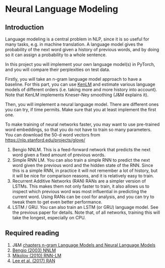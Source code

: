 # Neural Language Modeling

## Introduction

Language modeling is a central problem in NLP, since it is so useful for many tasks, e.g. in machine translation. 
A language model gives the probability of the next word given a history of previous words, 
and by doing so it can assign a probability to a whole sentence. 

In this project you will implement your own language model(s) in PyTorch, and you will compare their perplexities on test data.

Firstly, you will take an n-gram language model approach to have a baseline. 
For this part, you can use [KenLM](http://kheafield.com/code/kenlm/) and estimate various 
language models of different orders (i.e. taking more and more history into account). 
Note that KenLM implements Kneser-Ney smoothing (J&M explains it).

Then, you will implement a neural language model. There are different ones you can try, if time permits. 
Make sure that you at least implement the first one.

To make training of neural networks faster, you may want to use pre-trained word embeddings, so that you do not have to train so many parameters. You can download the 50-d word vectors from https://nlp.stanford.edu/projects/glove/ 

1. Bengio NNLM. This is a feed-forward network that predicts the next word given a fixed amount of previous words.
2. Simple RNN LM. You can also train a simple RNN to predict the next word given the previous word and the hidden state of the RNN. Since this is a simple RNN, in practice it will not remember a lot of history, but it will be nice for comparison reasons, and it is relatively easy to train.
3. Recurrent Additive Networks (RAN) RANs are a simpler version of LSTMs. This makes them not only faster to train, it also allows us to inspect which previous word was most influential in predicting the current word. Using RANs can be cool for analysis, and you can try to tweak them to get even better performance.
4. LSTM / GRU.  You can also train an LSTM (or GRU) language model. See the previous paper for details. Note that, of all networks, training this will take the longest, especially on CPU.

## Required reading

1. J&M [chapters n-gram Language Models and Neural Language Models](https://web.stanford.edu/~jurafsky/slp3/)
2. [Bengio (2003) NNLM](http://www.jmlr.org/papers/volume3/bengio03a/bengio03a.pdf)
3. [Mikolov (2010) RNN-LM](http://www.fit.vutbr.cz/research/groups/speech/publi/2010/mikolov_interspeech2010_IS100722.pdf)
4. [Lee et al. (2017) RAN](https://arxiv.org/abs/1705.07393)
